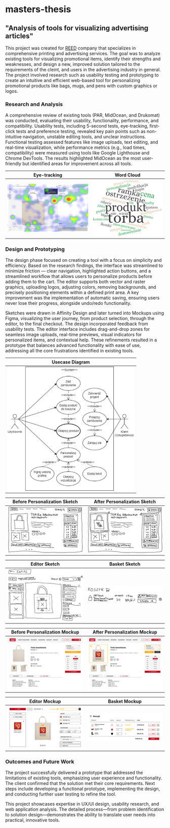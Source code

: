 # masters-thesis

## "Analysis of tools for visualizing advertising articles"

This project was created for [REED](https://reed.kalisz.pl/) company that specializes in comprehensive printing and advertising services. The goal was to analyze existing tools for visualizing promotional items, identify their strengths and weaknesses, and design a new, improved solution tailored to the requirements of the cleint, and users in the advertising industry in general. The project involved research such as usability testing and prototyping to create an intuitive and efficient web-based tool for personalizing promotional products like bags, mugs, and pens with custom graphics or logos.

### Research and Analysis

A comprehensive review of existing tools (PAR, MidOcean, and Drukomat) was conducted, evaluating their usability, functionality, performance, and compatibility. Usability tests, including 5-second tests, eye-tracking, first-click tests and preference testing, revealed key pain points such as non-intuitive navigation, unstable editing tools, and unclear instructions. Functional testing assessed features like image uploads, text editing, and real-time visualization, while performance metrics (e.g., load times, compatibility) were measured using tools like Google Lighthouse and Chrome DevTools. The results highlighted MidOcean as the most user-friendly but identified areas for improvement across all tools.

Eye-tracking | Word Cloud
-|- 
![midocean-editor-eyetracking](badania/eyetracking/_MidOcean-2-merged.png) | ![midocean-editor-wordcloud](badania/wordclouds/wc-MidOcean-2.png)

### Design and Prototyping

The design phase focused on creating a tool with a focus on simplicity and efficiency. Based on the research findings, the interface was streamlined to minimize friction — clear navigation, highlighted action buttons, and a streamlined workflow that allows users to personalize products before adding them to the cart. The editor supports both vector and raster graphics, uploading logos, adjusting colors, removing backgrounds, and precisely positioning elements within a defined print area. A key improvement was the implementation of automatic saving, ensuring users never lose their progress, alongside undo/redo functionality.

Sketches were drawn in Affinity Design and later turned into Mockups using Figma, visualizing the user journey, from product selection, through the editor, to the final checkout. The design incorporated feedback from usability tests. The editor interface includes drag-and-drop zones for seamless image uploads, real-time previews, visual indicators for personalized items, and contextual help. These refinements resulted in a prototype that balances advanced functionality with ease of use, addressing all the core frustrations identified in existing tools.

Usecase Diagram |
-|
<img src="projekt/usecase.jpg" alt="usecase" style="max-width: 400px;"> |

Before Personalization Sketch | After Personalization Sketch
-|- 
![midocean-product-before-personalization-sketch](projekt/szkic-1_produkt.png) | ![midocean-product-after-personalization-sketch](projekt/szkic-3_produkt_spersonalizowany.png)

Editor Sketch | Basket Sketch
-|- 
![midocean-editor-sketch](projekt/szkic-2_personalizacja.png) | ![midocean-basket-sketch](projekt/szkic-4_koszyk.png)

Before Personalization Mockup | After Personalization Mockup
-|- 
![midocean-product-before-personalization-mockup](projekt/mockup-1_produkt.png) | ![midocean-product-after-personalization-mockup](projekt/mockup-5_produkt_spersonalizowany.png)

Editor Mockup | Basket Mockup
-|- 
![midocean-editor-mockup](projekt/mockup-3_personalizacja_po_przod.png) | ![midocean-basket-mockup](projekt/mockup-7_koszyk.png)

### Outcomes and Future Work

The project successfully delivered a prototype that addressed the limitations of existing tools, emphasizing user experience and functionality. The client confirmed that the solution met their core requirements. Next steps include developing a functional prototype, implementing the design, and conducting further user testing to refine the tool.

This project showcases expertise in UX/UI design, usability research, and web application analysis. The detailed process—from problem identification to solution design—demonstrates the ability to translate user needs into practical, innovative tools.
